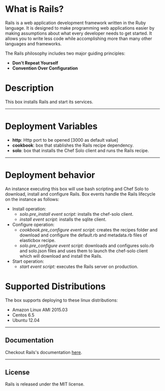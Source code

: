 # What is Rails?
Rails is a web application development framework written in the Ruby language. It is designed to make programming web applications easier by making assumptions about what every developer needs to get started. It allows you to write less code while accomplishing more than many other languages and frameworks.

The Rails philosophy includes two major guiding principles:
*	**Don't Repeat Yourself**
*	**Convention Over Configuration**

# Description
This box installs Rails and start its services.

***

# Deployment Variables
*   **http**: Http port to be opened [3000 as default value]
*   **cookbook**: box that stablishes the Rails recipe dependency. 
*   **solo**: box that installs the Chef Solo client and runs the Rails recipe.

***

# Deployment behavior
An instance executing this box will use bash scripting and Chef Solo to download, install and configure Rails. Box events handle the Rails lifecycle on the instance as follows:

+ Install operation:
	* *solo.pre_install event script:* installs the chef-solo client.
	* *install event script:* installs the sqlite client.
+ Configure operation:
	* *cookbook.pre_configure event script:* creates the recipes folder and download and configure the default.rb and metadata.rb files of elasticbox recipe.
	* *solo.pre_configure event script:* downloads and configures solo.rb and solo.json files and uses them to launch the chef-solo client which will download and install the Rails.
+ Start operation:
	* *start event script:* executes the Rails server on production.

# Supported Distributions
The box supports deploying to these linux distributions:
* Amazon Linux AMI 2015.03
* Centos 6.5
* Ubuntu 12.04

***

## Documentation
Checkout Rails's documentation [here](http://rubyonrails.org/documentation/).

***

## License
Rails is released under the MIT license.